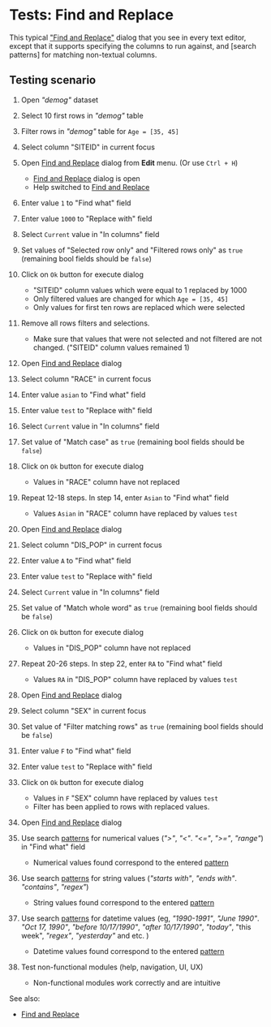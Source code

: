 <!-- TITLE: Tests: Find and Replace -->
<!-- SUBTITLE: -->

# Tests: Find and Replace

This typical ["Find and Replace"](../dialogs/find-and-replace-test.md) dialog that you see in every text editor, except that
it supports specifying the columns to run against, and \[search patterns\] for matching non-textual columns.

## Testing scenario

1. Open *"demog"* dataset

1. Select 10 first rows in *"demog"* table

1. Filter rows in *"demog"* table for ```Age = [35, 45]```

1. Select column "SITEID" in current focus

1. Open [Find and Replace](../dialogs/find-and-replace-test.md) dialog from **Edit** menu. (Or use ```Ctrl + H```)
   * [Find and Replace](../dialogs/find-and-replace-test.md) dialog is open
   * Help switched to [Find and Replace](../dialogs/find-and-replace-test.md)

1. Enter value ```1``` to "Find what" field

1. Enter value ```1000``` to "Replace with" field

1. Select ```Current``` value in "In columns" field

1. Set values of "Selected row only" and "Filtered rows only" as ```true``` (remaining bool fields should be ```false```)

1. Click on ```Ok``` button for execute dialog
   * "SITEID" column values which were equal to 1 replaced by 1000
   * Only filtered values ​​are changed for which ```Age = [35, 45]```
   * Only values ​​for first ten rows are replaced which were selected
   
1. Remove all rows filters and  selections. 
   * Make sure that values ​​that were not selected and not filtered are not changed. ("SITEID" column values remained 1)   

1. Open [Find and Replace](../dialogs/find-and-replace-test.md) dialog 
   
1. Select column "RACE" in current focus  

1. Enter value ```asian``` to "Find what" field

1. Enter value ```test``` to "Replace with" field

1. Select ```Current``` value in "In columns" field

1. Set value of "Match case" as ```true``` (remaining bool fields should be ```false```)

1. Click on ```Ok``` button for execute dialog
   * Values ​​in "RACE" column have not replaced

1. Repeat 12-18 steps. In step 14, enter ```Asian``` to "Find what" field 
    * Values ```Asian``` ​​in "RACE" column have replaced by values ```test```

1. Open [Find and Replace](../dialogs/find-and-replace-test.md) dialog 

1. Select column "DIS_POP" in current focus  

1. Enter value ```A``` to "Find what" field

1. Enter value ```test``` to "Replace with" field

1. Select ```Current``` value in "In columns" field

1. Set value of "Match whole word" as ```true``` (remaining bool fields should be ```false```)

1. Click on ```Ok``` button for execute dialog
   * Values ​​in "DIS_POP" column have not replaced

1. Repeat 20-26 steps. In step 22, enter ```RA``` to "Find what" field 
    * Values ```RA``` ​​in "DIS_POP" column have replaced by values ```test```

1. Open [Find and Replace](../dialogs/find-and-replace-test.md) dialog 

1. Select column "SEX" in current focus

1. Set value of "Filter matching rows" as ```true``` (remaining bool fields should be ```false```)   

1. Enter value ```F``` to "Find what" field

1. Enter value ```test``` to "Replace with" field

1. Click on ```Ok``` button for execute dialog
   * Values ​​in ```F```  "SEX" column have replaced by values ```test```
   * Filter has been applied to rows with replaced values.

1. Open [Find and Replace](../dialogs/find-and-replace-test.md) dialog 
   
1. Use search [patterns](../features/data-search-patterns.md)  for numerical values (*">"*, *"<"*. *"<="*, *">="*, *"range"*) in "Find what" field
   * Numerical values ​​found correspond to the entered [pattern](../features/data-search-patterns.md)
   
1. Use search [patterns](../features/data-search-patterns.md)  for string values (*"starts with"*, *"ends with"*. *"contains"*, *"regex"*)
   * String values ​​found correspond to the entered [pattern](../features/data-search-patterns.md)
   
1. Use search [patterns](../features/data-search-patterns.md)  for datetime values (eg, *"1990-1991"*, *"June 1990"*. *"Oct 17, 1990"*, *"before 10/17/1990"*, *"after 10/17/1990"*, *"today"*, "this week", *"regex"*, *"yesterday"* and etc. )
    * Datetime values ​​found correspond to the entered [pattern](../features/data-search-patterns.md)

1. Test non-functional modules (help, navigation, UI, UX)
   * Non-functional modules work correctly and are intuitive


See also:
 * [Find and Replace](../dialogs/find-and-replace.md)

